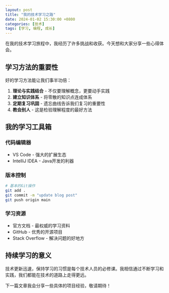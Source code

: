 ```yaml
---
layout: post
title: "我的技术学习之路"
date: 2024-01-02 15:30:00 +0800
categories: [技术]
tags: [学习, 编程, 成长]
---
```


在我的技术学习旅程中，我经历了许多挑战和收获。今天想和大家分享一些心得体会。

## 学习方法的重要性

好的学习方法能让我们事半功倍：

1. **理论与实践结合** - 不仅要理解概念，更要动手实践
2. **建立知识体系** - 将零散的知识点连成体系
3. **定期复习巩固** - 遗忘曲线告诉我们复习的重要性
4. **教会别人** - 这是检验理解程度的最好方法

## 我的学习工具箱

### 代码编辑器
- VS Code - 强大的扩展生态
- IntelliJ IDEA - Java开发的利器

### 版本控制
```bash
# 基本的Git操作
git add .
git commit -m "update blog post"
git push origin main
```

### 学习资源
- 官方文档 - 最权威的学习资料
- GitHub - 优秀的开源项目
- Stack Overflow - 解决问题的好地方

## 持续学习的意义

技术更新迅速，保持学习的习惯是每个技术人员的必修课。我相信通过不断学习和实践，我们都能在技术的道路上走得更远。

下一篇文章我会分享一些具体的项目经验，敬请期待！
